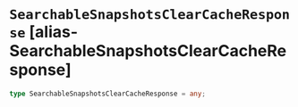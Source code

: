# `SearchableSnapshotsClearCacheResponse` [alias-SearchableSnapshotsClearCacheResponse]
```typescript
type SearchableSnapshotsClearCacheResponse = any;
```
